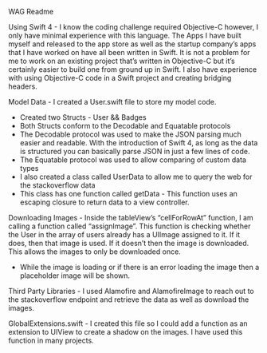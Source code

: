 
WAG Readme

Using Swift 4 - I know the coding challenge required Objective-C however, I only have minimal experience with this language. The Apps I have built myself and released to the app store as well as the startup company’s apps that I have worked on have all been written in Swift. It is not a problem for me to work on an existing project that’s written in Objective-C but it’s certainly easier to build one from ground up in Swift. I also have experience with using Objective-C code in a Swift project and creating bridging headers.

Model Data - I created a User.swift file to store my model code.
- Created two Structs - User && Badges
- Both Structs conform to the Decodable and Equatable protocols
- The Decodable protocol was used to make the JSON parsing much easier and readable. With the introduction of Swift 4, as long as the data is structured you can basically parse JSON in just a few lines of code.
- The Equatable protocol was used to allow comparing of custom data types
- I also created a class called UserData to allow me to query the web for the stackoverflow data
- This class has one function called getData - This function uses an escaping closure to return data to a view controller.

Downloading Images - Inside the tableView’s “cellForRowAt” function, I am calling a function called “assignImage”. This function is checking whether the User in the array of users already has a UIImage assigned to it. If it does, then that image is used. If it doesn’t then the image is downloaded. This allows the images to only be downloaded once.
- While the image is loading or if there is an error loading the image then a placeholder image will be shown.

Third Party Libraries - I used Alamofire and AlamofireImage to reach out to the stackoverflow endpoint and retrieve the data as well as download the images.

GlobalExtensions.swift - I created this file so I could add a function as an extension to UIView to create a shadow on the images. I have used this function in many projects.



